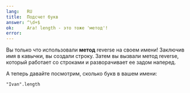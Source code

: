 ```yaml
---
lang:   RU
title:  Подсчет букв
answer: ^\d+$
ok:     Ага! length - это тоже 'метод'!
error:  
---
```


Вы только что использовали __метод__ reverse на своем имени! Заключив имя в
кавычки, вы создали строку. Затем вы вызвали метод reverse, который работает со
строками и разворачивает ее задом наперед.

А теперь давайте посмотрим, сколько букв в вашем имени:

    "Ivan".length

